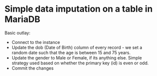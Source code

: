 # Simple data imputation on a table in MariaDB

Basic outlay:
- Connect to the instance
- Update the dob (Date of Birth) column of every record - we set a random date such that the age is between 15 and 75 years.
- Update the gender to Male or Female, if its anything else. Simple strategy used based on whether the primary key (id) is even or odd.
- Commit the changes

